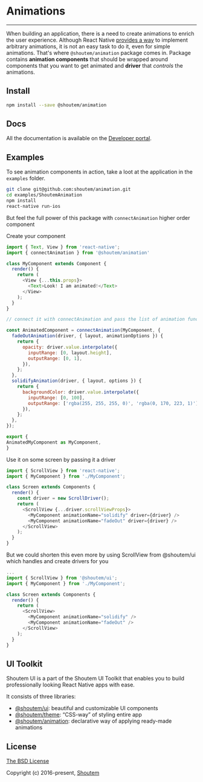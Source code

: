 
# Animations
<hr />

When building an application, there is a need to create animations to enrich the user experience. Although React Native [provides a way](https://facebook.github.io/react-native/docs/animations.html) to implement arbitrary animations, it is not an easy task to do it, even for simple animations. That's where `@shoutem/animation` package comes in. Package contains **animation components** that should be wrapped around components that you want to get animated and **driver** that _controls_ the animations.

## Install

```bash
npm install --save @shoutem/animation
```

## Docs

All the documentation is available on the [Developer portal](http://shoutem.github.io/docs/ui-toolkit/animation/introduction).


## Examples

To see animation components in action, take a loot at the application in the `examples` folder.

```bash
git clone git@github.com:shoutem/animation.git
cd examples/ShoutemAnimation
npm install
react-native run-ios
```

But feel the full power of this package with `connectAnimation` higher order component

Create your component

```javascript
import { Text, View } from 'react-native'; 
import { connectAnimation } from '@shoutem/animation'

class MyComponent extends Component {
  render() {
    return (
      <View {...this.props}>
        <Text>Look! I am animated!</Text>
      </View>
    );
  }
}

// connect it with connectAnimation and pass the list of animation functions

const AnimatedComponent = connectAnimation(MyComponent, {
  fadeOutAnimation(driver, { layout, animationOptions }) {
    return {
      opacity: driver.value.interpolate({
        inputRange: [0, layout.height],
        outputRange: [0, 1],
      }),
    };
  },
  solidifyAnimation(driver, { layout, options }) {
    return {
      backgroundColor: driver.value.interpolate({
        inputRange: [0, 100],
        outputRange: ['rgba(255, 255, 255, 0)', 'rgba(0, 170, 223, 1)'],
      }),
    };
  },
});

export {
AnimatedMyComponent as MyComponent,
}

```

Use it on some screen by passing it a driver


```javascript
import { ScrollView } from 'react-native';
import { MyComponent } from './MyComponent';

class Screen extends Components {
  render() {
    const driver = new ScrollDriver();
    return (
      <ScrollView {...driver.scrollViewProps}>
        <MyComponent animationName="solidify" driver={driver} />
        <MyComponent animationName="fadeOut" driver={driver} />
      </ScrollView>
    );
  }
}
```

But we could shorten this even more by using ScrollView from @shoutem/ui which handles and create drivers for you

```javascript
...
import { ScrollView } from '@shoutem/ui';
import { MyComponent } from './MyComponent';

class Screen extends Components {
  render() {
    return (
      <ScrollView>
        <MyComponent animationName="solidify" />
        <MyComponent animationName="fadeOut" />
      </ScrollView>
    );
  }
}
```

## UI Toolkit

Shoutem UI is a part of the Shoutem UI Toolkit that enables you to build professionally looking React Native apps with ease.  

It consists of three libraries:

- [@shoutem/ui](https://github.com/shoutem/ui): beautiful and customizable UI components
- [@shoutem/theme](https://github.com/shoutem/theme): “CSS-way” of styling entire app 
- [@shoutem/animation](https://github.com/shoutem/animation): declarative way of applying ready-made  animations

## License

[The BSD License](https://opensource.org/licenses/BSD-3-Clause)

Copyright (c) 2016-present, [Shoutem](http://shoutem.github.io)

